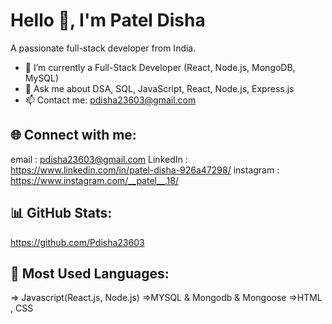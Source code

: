 # Hello 👋, I'm Patel Disha

A passionate full-stack developer from India.

- 🌱 I’m currently a Full-Stack Developer (React, Node.js, MongoDB, MySQL)
- 💬 Ask me about DSA, SQL, JavaScript, React, Node.js, Express.js
- 📫 Contact me: pdisha23603@gmail.com

## 🌐 Connect with me:
email : pdisha23603@gmail.com
LinkedIn : https://www.linkedin.com/in/patel-disha-926a47298/
instagram : https://www.instagram.com/__patel__.18/

## 📊 GitHub Stats:
https://github.com/Pdisha23603

## 🚀 Most Used Languages:
=> Javascript(React.js, Node.js)
=>MYSQL & Mongodb & Mongoose
=>HTML , CSS
